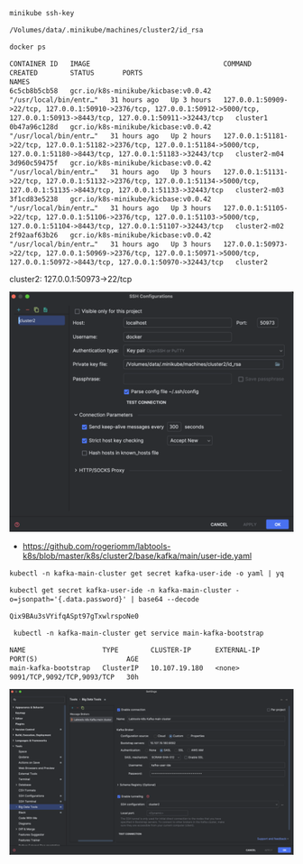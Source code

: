```shell
minikube ssh-key
```
```text
/Volumes/data/.minikube/machines/cluster2/id_rsa
```

```shell
docker ps
```

```text
CONTAINER ID   IMAGE                                 COMMAND                  CREATED        STATUS       PORTS                                                                                                                                  NAMES
6c5cb8b5cb58   gcr.io/k8s-minikube/kicbase:v0.0.42   "/usr/local/bin/entr…"   31 hours ago   Up 3 hours   127.0.0.1:50909->22/tcp, 127.0.0.1:50910->2376/tcp, 127.0.0.1:50912->5000/tcp, 127.0.0.1:50913->8443/tcp, 127.0.0.1:50911->32443/tcp   cluster1
0b47a96c128d   gcr.io/k8s-minikube/kicbase:v0.0.42   "/usr/local/bin/entr…"   31 hours ago   Up 2 hours   127.0.0.1:51181->22/tcp, 127.0.0.1:51182->2376/tcp, 127.0.0.1:51184->5000/tcp, 127.0.0.1:51180->8443/tcp, 127.0.0.1:51183->32443/tcp   cluster2-m04
3d960c59475f   gcr.io/k8s-minikube/kicbase:v0.0.42   "/usr/local/bin/entr…"   31 hours ago   Up 3 hours   127.0.0.1:51131->22/tcp, 127.0.0.1:51132->2376/tcp, 127.0.0.1:51134->5000/tcp, 127.0.0.1:51135->8443/tcp, 127.0.0.1:51133->32443/tcp   cluster2-m03
3f1cd83e5238   gcr.io/k8s-minikube/kicbase:v0.0.42   "/usr/local/bin/entr…"   31 hours ago   Up 3 hours   127.0.0.1:51105->22/tcp, 127.0.0.1:51106->2376/tcp, 127.0.0.1:51103->5000/tcp, 127.0.0.1:51104->8443/tcp, 127.0.0.1:51107->32443/tcp   cluster2-m02
2f92aaf63b26   gcr.io/k8s-minikube/kicbase:v0.0.42   "/usr/local/bin/entr…"   31 hours ago   Up 3 hours   127.0.0.1:50973->22/tcp, 127.0.0.1:50969->2376/tcp, 127.0.0.1:50971->5000/tcp, 127.0.0.1:50972->8443/tcp, 127.0.0.1:50970->32443/tcp   cluster2
```

cluster2: 127.0.0.1:50973->22/tcp

![alt text](JetbrainsSshConfiguration.png "Minikube SSH")

   * https://github.com/rogeriomm/labtools-k8s/blob/master/k8s/cluster2/base/kafka/main/user-ide.yaml

```shell
kubectl -n kafka-main-cluster get secret kafka-user-ide -o yaml | yq
```

```shell
kubectl get secret kafka-user-ide -n kafka-main-cluster -o=jsonpath='{.data.password}' | base64 --decode
```
```text
Qix9BAu3sVYifqASpt97gTxwlrspoNe0
```

```shell
 kubectl -n kafka-main-cluster get service main-kafka-bootstrap
```

```text
NAME                   TYPE        CLUSTER-IP      EXTERNAL-IP   PORT(S)                      AGE
main-kafka-bootstrap   ClusterIP   10.107.19.180   <none>        9091/TCP,9092/TCP,9093/TCP   30h
```
![alt text](JetbrainsBigDataToolsKafkaConfig.png "Minikube SSH")



